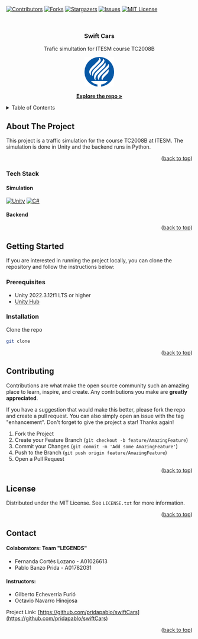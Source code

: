 <a name="readme-top"></a>

<!-- PROJECT SHIELDS -->

[![Contributors][contributors-shield]][contributors-url]
[![Forks][forks-shield]][forks-url]
[![Stargazers][stars-shield]][stars-url]
[![Issues][issues-shield]][issues-url]
[![MIT License][license-shield]][license-url]

<!-- PROJECT LOGO -->
<br />
<div align="center">
<h3 align="center">Swift Cars</h3>

  <p align="center">
    Trafic simultation for ITESM course TC2008B
    <br />
    </p>
     <a href="https://github.com/pridapablo/swiftCars">
    <img src="Assets/TEC_Logo.svg" alt="Logo" width="80" height="80">
  </a>

  <p>
  <a href="https://github.com/pridapablo/swiftCars"><strong>Explore the repo »</strong></a>

  </p>
</div>

<!-- TABLE OF CONTENTS -->
<details>
  <summary>Table of Contents</summary>
  <ol>
    <li>
      <a href="#about-the-project">About The Project</a>
      <ul>
        <li><a href="#tech-stack">Built With</a></li>
      </ul>
    </li>
    <li>
      <a href="#getting-started">Getting Started</a>
      <ul>
        <li><a href="#prerequisites">Prerequisites</a></li>
        <li><a href="#installation">Installation</a></li>
      </ul>
    </li>
    <li><a href="#contributing">Contributing</a></li>
    <li><a href="#license">License</a></li>
    <li><a href="#contact">Credits</a></li>
  </ol>
</details>

<!-- ABOUT THE PROJECT -->

## About The Project

This project is a traffic simulation for the course TC2008B at ITESM. The
simulation is done in Unity and the backend runs in Python.

<p align="right">(<a href="#readme-top">back to top</a>)</p>

### Tech Stack

#### Simulation

[![Unity][unity.com]][unity-url]
[![C#][c#.com]][c#-url]

#### Backend

<!--  -->

<p align="right">(<a href="#readme-top">back to top</a>)</p>

<!-- GETTING STARTED -->

## Getting Started

If you are interested in running the project locally, you can clone the repository and follow the instructions below:

### Prerequisites

<!-- Unity -->

- Unity 2022.3.12f1 LTS or higher
- [Unity Hub](https://unity3d.com/get-unity/download)

### Installation

Clone the repo

```sh
git clone
```

<p align="right">(<a href="#readme-top">back to top</a>)</p>

<!-- CONTRIBUTING -->

## Contributing

Contributions are what make the open source community such an amazing place to learn, inspire, and create. Any contributions you make are **greatly appreciated**.

If you have a suggestion that would make this better, please fork the repo and create a pull request. You can also simply open an issue with the tag "enhancement".
Don't forget to give the project a star! Thanks again!

1. Fork the Project
2. Create your Feature Branch (`git checkout -b feature/AmazingFeature`)
3. Commit your Changes (`git commit -m 'Add some AmazingFeature'`)
4. Push to the Branch (`git push origin feature/AmazingFeature`)
5. Open a Pull Request

<p align="right">(<a href="#readme-top">back to top</a>)</p>

<!-- LICENSE -->

## License

Distributed under the MIT License. See `LICENSE.txt` for more information.

<p align="right">(<a href="#readme-top">back to top</a>)</p>

## Contact

#### **Colaborators: Team "LEGENDS"**

- Fernanda Cortés Lozano - A01026613
- Pablo Banzo Prida - A01782031

#### **Instructors:**

- Gilberto Echeverría Furió
- Octavio Navarro Hinojosa

Project Link: [https://github.com/pridapablo/swiftCars](https://github.com/pridapablo/swiftCars)

<p align="right">(<a href="#readme-top">back to top</a>)</p>

<!-- GitHub Shields -->

[contributors-shield]: https://img.shields.io/github/contributors/pridapablo/swiftCars.svg?style=for-the-badge
[contributors-url]: https://github.com/pridapablo/swiftCars/graphs/contributors
[forks-shield]: https://img.shields.io/github/forks/pridapablo/swiftCars.svg?style=for-the-badge
[forks-url]: https://github.com/pridapablo/swiftCars/network/members
[stars-shield]: https://img.shields.io/github/stars/pridapablo/swiftCars.svg?style=for-the-badge
[stars-url]: https://github.com/pridapablo/swiftCars/stargazers
[issues-shield]: https://img.shields.io/github/issues/pridapablo/swiftCars.svg?style=for-the-badge
[issues-url]: https://github.com/pridapablo/swiftCars/issues
[license-shield]: https://img.shields.io/github/license/pridapablo/swiftCars/blob/main/LICENSE.txt.svg?style=for-the-badge
[license-url]: https://github.com/pridapablo/swiftCars/LICENSE.txt

<!-- Stack Shields -->
<!-- Web Shields -->

[bootstrap.com]: https://img.shields.io/badge/Bootstrap-563D7C?style=for-the-badge&logo=bootstrap&logoColor=white
[bootstrap-url]: https://getbootstrap.com
[css3.com]: https://img.shields.io/badge/CSS3-1572B6?style=for-the-badge&logo=css3&logoColor=white
[css3-url]: https://developer.mozilla.org/en-US/docs/Web/CSS
[html.com]: https://img.shields.io/badge/HTML5-E34F26?style=for-the-badge&logo=html5&logoColor=white
[html-url]: https://developer.mozilla.org/en-US/docs/Web/HTML
[javascript.com]: https://img.shields.io/badge/JavaScript-F7DF1E?style=for-the-badge&logo=javascript&logoColor=black
[javascript-url]: https://developer.mozilla.org/en-US/docs/Web/JavaScript

<!-- Game Shields -->

[unity.com]: https://img.shields.io/badge/Unity-100000?style=for-the-badge&logo=unity&logoColor=white
[unity-url]: https://unity.com/
[c#.com]: https://img.shields.io/badge/C%23-239120?style=for-the-badge&logo=c-sharp&logoColor=white
[c#-url]: https://docs.microsoft.com/en-us/dotnet/csharp/

<!-- Database Shields -->

[mysql.com]: https://img.shields.io/badge/MySQL-00000F?style=for-the-badge&logo=mysql&logoColor=white
[mysql-url]: https://www.mysql.com/
